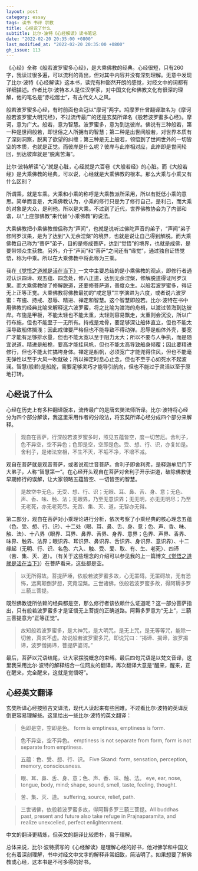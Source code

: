 ```yaml
---
layout: post
category: essay
tags: 读书 书评 宗教
title: 心经说了什么
subtitle: 比尔·波特《心经解读》读书笔记
date: "2022-02-20 20:35:00 +0800"
last_modified_at: "2022-02-20 20:35:00 +0800"
gh_issue: 113
---
```


《心经》全称《般若波罗蜜多心经》，是大乘佛教的经典。心经很短，只有260字，我读过很多遍，可以流利的背出，但对其中内容并没有深刻理解。无意中发现了比尔·波特《心经解读》这本书，读完有种豁然开朗的感觉，对经文中的词都有详细描述。作者比尔·波特本人是位汉学家，对中国文化和佛教文化有很深的理解，他的笔名是“赤松居士”，有古代文人之风。

般若波罗蜜多心经，有时前面也会冠以“摩诃”两字。鸠摩罗什曾翻译取名为《摩诃般若波罗蜜大明咒经》，不过流传最广的还是玄奘所译名《般若波罗蜜多心经》。摩诃，意为广大。般若，意为智慧。波罗蜜多，意为到达彼岸。佛说有三种般若，第一种是世间般若，即世俗之人所拥有的智慧；第二种是出世间般若，对世界本质有了深刻洞察，脱离了欲望的纠缠；第三种是无上般若，领悟到了世间世外的一切皆空的本质，也就是正觉。而彼岸是什么呢？彼岸与此岸相对应，此岸即是世间轮回，到达彼岸就是“脱离苦海”。

比尔·波特解读“心”就是心脏，心经就是六百卷《大般若经》的心脏。而《大般若经》是大乘佛教的经典，可以说，心经就是大乘佛教的根本。那么大乘与小乘又有什么区别？

所谓乘，就是车乘。大乘和小乘的称呼是大乘教派所采用，所以有贬低小乘的意思。简单而言是，大乘佛教认为，小乘的修行只是为了修行自己，是利己，而大乘的对象是大众，是利他。所以是大乘。不过到了近代，世界佛教协会为了内部和谐，以“上座部佛教”来代替“小乘佛教”的说法。

大乘佛教把小乘佛教僧侣称为“声闻”，也就是说听过佛陀声音的弟子，“声闻”弟子修阿罗汉果，是为了达到“入无余涅槃”的境界，也就是说让自己得到解脱。而大乘佛教自己称为“菩萨”弟子，目的是修成菩萨，达到“觉悟”的境界，也就是成佛，是要带领众生获救。另外，介于“声闻”和“菩萨”之间还有“缘觉”，通过独自证悟觉悟，称为中乘。所以在大乘佛教中将此称为三乘。

我在[《觉悟之道就是活在当下》](/articles/old-path-white-clouds)一文中主要总结的是小乘佛教的观点，即修行者通过认识四谛、观五蕴、四念处，修八正道，达到无余涅槃，修解脱道得证阿罗汉果。而大乘佛教除了修解脱道，还要修菩萨道，普度众生。以般若波罗蜜多，得证无上正等正觉。大乘佛教将佛教最初的“戒定慧”三学演进为六度，或者说六波罗蜜：布施、持戒、忍辱、精进、禅定和智慧。这个智慧即般若。比尔·波特在书中用佛教的经典比喻来解释这六波罗蜜，将之比喻为渡海的舟楫，以渡过苦海到达彼岸。布施是甲板，不能太轻也不能太重，太轻则容易飘走，太重则会沉没，所以广行布施，但也不能至于一无所有。持戒是龙骨，要足够深让船体直立，但也不能太深导致船体搁浅；因此戒律要严格但也不能导致不得动弹。忍辱是船体外壳，要宽广才能有足够排水量，但也不能太宽以至于阻力太大；所以不要与人争执，而是随宜说道。精进是船桅，要高才能挂风帆，但也不能太高导致船身倾覆；因此要精进修行，但也不能太忙搞垮身体。禅定是船帆，必须宽广才能兜得住风，但也不能毫无弹性以至于大风一吹就破；所以禅定时息心止念，但也不至于心如死水不起波澜。智慧(般若)是船舵，需要足够灵巧才能导引航向，但也不能过于灵活以至于原地打转。

## 心经说了什么

心经在历史上有多种翻译版本，流传最广的是唐玄奘法师所译。比尔·波特将心经分为四个部分解读，我这里采用作者的分段法，将玄奘所译心经分成四个部分来解释。

> 观自在菩萨，行深般若波罗蜜多时，照见五蕴皆空，度一切苦厄。舍利子，色不异空，空不异色；色即是空，空即是色。受、想、行、识，亦复如是。舍利子，是诸法空相，不生不灭，不垢不净，不增不减。
> 

观自在菩萨就是观音菩萨，或者说观世音菩萨。舍利子即舍利弗，是释迦牟尼门下大弟子，人称“智慧第一”。在心经开头观自在菩萨对舍利子开示讲道，破除佛教徒早期修行的误解，让大家领略五蕴皆空、一切皆空的智慧。

> 是故空中无色，无受、想、行、识；无眼、耳、鼻、舌、身、意；无色、声、香、味、触、法；无眼界，乃至无意识界；无无明，亦无无明尽；乃至无老死，亦无老死尽。无苦、集、灭、道，无智亦无得。
> 

第二部分，观自在菩萨对小乘理论进行分析，依次考察了小乘经典的核心理念五蕴（色、受、想、行、识）、十二处（眼、耳、鼻、舌、身、意；色、声、香、味、触、法）、十八界（眼界、耳界、鼻界、舌界、身界、意界；色界、声界、香界、味界、触界、法界；眼识界、耳识界、鼻识界、舌识界、身识界、意识界）、十二缘起（无明、行、识、名色、六入、触、受、爱、取、有、生、老死）、四谛（苦、集、灭、道）。（有关于这些理念的介绍可以参见我的上一篇博文[《觉悟之道就是活在当下》](/articles/old-path-white-clouds)）在菩萨看来，这些都是空。

> 以无所得故。菩提萨埵，依般若波罗蜜多故，心无罣碍。无罣碍故，无有恐怖，远离颠倒梦想，究竟涅槃。三世诸佛，依般若波罗蜜多故，得阿耨多罗三藐三菩提。
> 

既然佛教徒所依赖的经典都是空，那么修行者该依赖什么证道呢？这一部分菩萨指出，只有般若波罗蜜多才是证悟无上菩提的正确道路。阿耨多罗意为“无上”，三藐三菩提意为“正等正觉”。

> 故知般若波罗蜜多，是大神咒，是大明咒，是无上咒，是无等等咒，能除一切苦，真实不虚。故说般若波罗蜜多咒，即说咒曰：“揭谛、揭谛，波罗揭谛，波罗僧揭谛，菩提萨婆诃。”
> 

最后，菩萨以咒语结尾，让大家摆脱概念的束缚。最后四句咒语是以梵文音译，这里我采用比尔·波特的解释结合一位网友的翻译，再次翻译大意是“醒来，醒来，正在醒来，完全醒来，这就是觉悟呀”。

## 心经英文翻译

玄奘所译心经按照古文译法，现代人读起来有些困难。不过看比尔·波特的英译反倒更容易理解些。这里给出一些比尔·波特的英文翻译：

> 色即是空，空即是色。 form is emptiness, emptiness is form.
> 

> 色不异空，空不异色。 emptiness is not separate from form, form is not separate from emptiness.
> 

> 五蕴：色、受、想、行、识。 Five Skand: form, sensation, perception, memory, consciousness.
> 

> 眼、耳、鼻、舌、身、意；色、声、香、味、触、法。 eye, ear, nose, tongue, body, mind; shape, sound, smell, taste, feeling, thought.
> 

> 苦、集、灭、道。 suffering, source, relief, path.
> 

> 三世诸佛，依般若波罗蜜多故，得阿耨多罗三藐三菩提。All buddhas past, present and future also take refuge in Prajnaparamita, and realize unexcelled, perfect enlightenment.
> 

中文的翻译更精炼，但英文的翻译比较质朴，易于理解。

总体来说，比尔·波特撰写的《心经解读》是理解心经的好书，他对佛学和中国文化有着深刻理解，书中对经文中文字的解释非常细致，简洁明了。如果想要了解佛教或心经，这本书是不可多得的好书。
